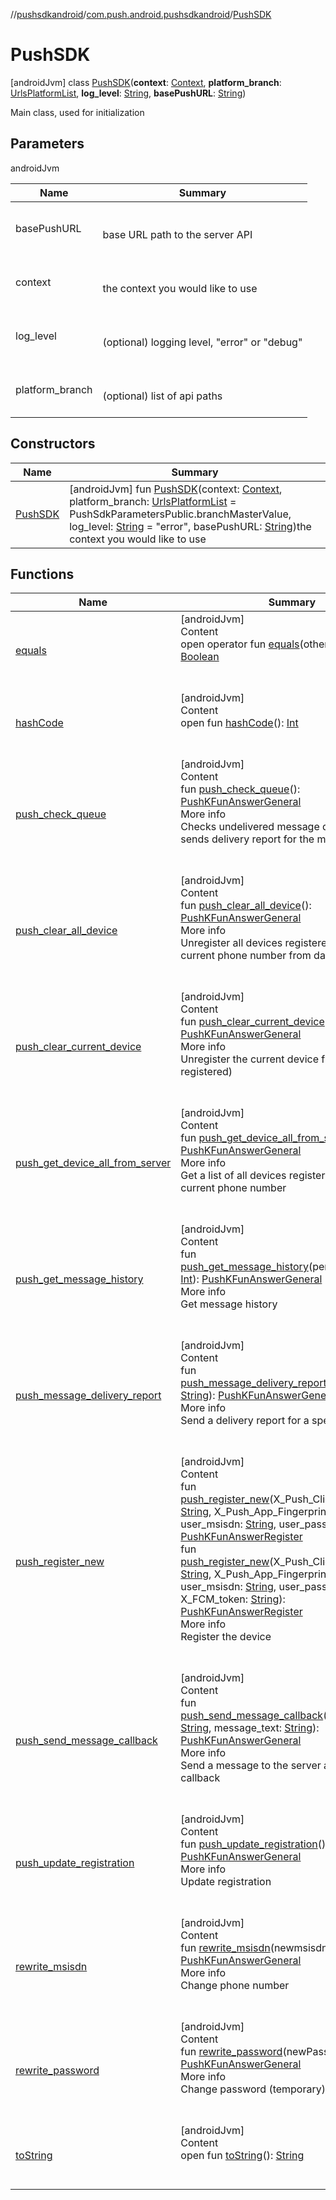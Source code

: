 //[pushsdkandroid](../../index.md)/[com.push.android.pushsdkandroid](../index.md)/[PushSDK](index.md)



# PushSDK  
 [androidJvm] class [PushSDK](index.md)(**context**: [Context](https://developer.android.com/reference/kotlin/android/content/Context.html), **platform_branch**: [UrlsPlatformList](../../com.push.android.pushsdkandroid.core/-urls-platform-list/index.md), **log_level**: [String](https://kotlinlang.org/api/latest/jvm/stdlib/kotlin/-string/index.html), **basePushURL**: [String](https://kotlinlang.org/api/latest/jvm/stdlib/kotlin/-string/index.html))

Main class, used for initialization

   


## Parameters  
  
androidJvm  
  
|  Name|  Summary| 
|---|---|
| <a name="com.push.android.pushsdkandroid/PushSDK///PointingToDeclaration/"></a>basePushURL| <a name="com.push.android.pushsdkandroid/PushSDK///PointingToDeclaration/"></a><br><br>base URL path to the server API<br><br>
| <a name="com.push.android.pushsdkandroid/PushSDK///PointingToDeclaration/"></a>context| <a name="com.push.android.pushsdkandroid/PushSDK///PointingToDeclaration/"></a><br><br>the context you would like to use<br><br>
| <a name="com.push.android.pushsdkandroid/PushSDK///PointingToDeclaration/"></a>log_level| <a name="com.push.android.pushsdkandroid/PushSDK///PointingToDeclaration/"></a><br><br>(optional) logging level, "error" or "debug"<br><br>
| <a name="com.push.android.pushsdkandroid/PushSDK///PointingToDeclaration/"></a>platform_branch| <a name="com.push.android.pushsdkandroid/PushSDK///PointingToDeclaration/"></a><br><br>(optional) list of api paths<br><br>
  


## Constructors  
  
|  Name|  Summary| 
|---|---|
| <a name="com.push.android.pushsdkandroid/PushSDK/PushSDK/#android.content.Context#com.push.android.pushsdkandroid.core.UrlsPlatformList#kotlin.String#kotlin.String/PointingToDeclaration/"></a>[PushSDK](-push-s-d-k.md)| <a name="com.push.android.pushsdkandroid/PushSDK/PushSDK/#android.content.Context#com.push.android.pushsdkandroid.core.UrlsPlatformList#kotlin.String#kotlin.String/PointingToDeclaration/"></a> [androidJvm] fun [PushSDK](-push-s-d-k.md)(context: [Context](https://developer.android.com/reference/kotlin/android/content/Context.html), platform_branch: [UrlsPlatformList](../../com.push.android.pushsdkandroid.core/-urls-platform-list/index.md) = PushSdkParametersPublic.branchMasterValue, log_level: [String](https://kotlinlang.org/api/latest/jvm/stdlib/kotlin/-string/index.html) = "error", basePushURL: [String](https://kotlinlang.org/api/latest/jvm/stdlib/kotlin/-string/index.html))the context you would like to use   <br>


## Functions  
  
|  Name|  Summary| 
|---|---|
| <a name="kotlin/Any/equals/#kotlin.Any?/PointingToDeclaration/"></a>[equals](../../com.push.android.pushsdkandroid.core/-push-operative-data/index.md#%5Bkotlin%2FAny%2Fequals%2F%23kotlin.Any%3F%2FPointingToDeclaration%2F%5D%2FFunctions%2F327641397)| <a name="kotlin/Any/equals/#kotlin.Any?/PointingToDeclaration/"></a>[androidJvm]  <br>Content  <br>open operator fun [equals](../../com.push.android.pushsdkandroid.core/-push-operative-data/index.md#%5Bkotlin%2FAny%2Fequals%2F%23kotlin.Any%3F%2FPointingToDeclaration%2F%5D%2FFunctions%2F327641397)(other: [Any](https://kotlinlang.org/api/latest/jvm/stdlib/kotlin/-any/index.html)?): [Boolean](https://kotlinlang.org/api/latest/jvm/stdlib/kotlin/-boolean/index.html)  <br><br><br>
| <a name="kotlin/Any/hashCode/#/PointingToDeclaration/"></a>[hashCode](../../com.push.android.pushsdkandroid.core/-push-operative-data/index.md#%5Bkotlin%2FAny%2FhashCode%2F%23%2FPointingToDeclaration%2F%5D%2FFunctions%2F327641397)| <a name="kotlin/Any/hashCode/#/PointingToDeclaration/"></a>[androidJvm]  <br>Content  <br>open fun [hashCode](../../com.push.android.pushsdkandroid.core/-push-operative-data/index.md#%5Bkotlin%2FAny%2FhashCode%2F%23%2FPointingToDeclaration%2F%5D%2FFunctions%2F327641397)(): [Int](https://kotlinlang.org/api/latest/jvm/stdlib/kotlin/-int/index.html)  <br><br><br>
| <a name="com.push.android.pushsdkandroid/PushSDK/push_check_queue/#/PointingToDeclaration/"></a>[push_check_queue](push_check_queue.md)| <a name="com.push.android.pushsdkandroid/PushSDK/push_check_queue/#/PointingToDeclaration/"></a>[androidJvm]  <br>Content  <br>fun [push_check_queue](push_check_queue.md)(): [PushKFunAnswerGeneral](../../com.push.android.pushsdkandroid.core/-push-k-fun-answer-general/index.md)  <br>More info  <br>Checks undelivered message queue and sends delivery report for the messages  <br><br><br>
| <a name="com.push.android.pushsdkandroid/PushSDK/push_clear_all_device/#/PointingToDeclaration/"></a>[push_clear_all_device](push_clear_all_device.md)| <a name="com.push.android.pushsdkandroid/PushSDK/push_clear_all_device/#/PointingToDeclaration/"></a>[androidJvm]  <br>Content  <br>fun [push_clear_all_device](push_clear_all_device.md)(): [PushKFunAnswerGeneral](../../com.push.android.pushsdkandroid.core/-push-k-fun-answer-general/index.md)  <br>More info  <br>Unregister all devices registered with the current phone number from database  <br><br><br>
| <a name="com.push.android.pushsdkandroid/PushSDK/push_clear_current_device/#/PointingToDeclaration/"></a>[push_clear_current_device](push_clear_current_device.md)| <a name="com.push.android.pushsdkandroid/PushSDK/push_clear_current_device/#/PointingToDeclaration/"></a>[androidJvm]  <br>Content  <br>fun [push_clear_current_device](push_clear_current_device.md)(): [PushKFunAnswerGeneral](../../com.push.android.pushsdkandroid.core/-push-k-fun-answer-general/index.md)  <br>More info  <br>Unregister the current device from database (if registered)  <br><br><br>
| <a name="com.push.android.pushsdkandroid/PushSDK/push_get_device_all_from_server/#/PointingToDeclaration/"></a>[push_get_device_all_from_server](push_get_device_all_from_server.md)| <a name="com.push.android.pushsdkandroid/PushSDK/push_get_device_all_from_server/#/PointingToDeclaration/"></a>[androidJvm]  <br>Content  <br>fun [push_get_device_all_from_server](push_get_device_all_from_server.md)(): [PushKFunAnswerGeneral](../../com.push.android.pushsdkandroid.core/-push-k-fun-answer-general/index.md)  <br>More info  <br>Get a list of all devices registered with the current phone number  <br><br><br>
| <a name="com.push.android.pushsdkandroid/PushSDK/push_get_message_history/#kotlin.Int/PointingToDeclaration/"></a>[push_get_message_history](push_get_message_history.md)| <a name="com.push.android.pushsdkandroid/PushSDK/push_get_message_history/#kotlin.Int/PointingToDeclaration/"></a>[androidJvm]  <br>Content  <br>fun [push_get_message_history](push_get_message_history.md)(period_in_seconds: [Int](https://kotlinlang.org/api/latest/jvm/stdlib/kotlin/-int/index.html)): [PushKFunAnswerGeneral](../../com.push.android.pushsdkandroid.core/-push-k-fun-answer-general/index.md)  <br>More info  <br>Get message history  <br><br><br>
| <a name="com.push.android.pushsdkandroid/PushSDK/push_message_delivery_report/#kotlin.String/PointingToDeclaration/"></a>[push_message_delivery_report](push_message_delivery_report.md)| <a name="com.push.android.pushsdkandroid/PushSDK/push_message_delivery_report/#kotlin.String/PointingToDeclaration/"></a>[androidJvm]  <br>Content  <br>fun [push_message_delivery_report](push_message_delivery_report.md)(message_id: [String](https://kotlinlang.org/api/latest/jvm/stdlib/kotlin/-string/index.html)): [PushKFunAnswerGeneral](../../com.push.android.pushsdkandroid.core/-push-k-fun-answer-general/index.md)  <br>More info  <br>Send a delivery report for a specific message  <br><br><br>
| <a name="com.push.android.pushsdkandroid/PushSDK/push_register_new/#kotlin.String#kotlin.String#kotlin.String#kotlin.String/PointingToDeclaration/"></a>[push_register_new](push_register_new.md)| <a name="com.push.android.pushsdkandroid/PushSDK/push_register_new/#kotlin.String#kotlin.String#kotlin.String#kotlin.String/PointingToDeclaration/"></a>[androidJvm]  <br>Content  <br>fun [push_register_new](push_register_new.md)(X_Push_Client_API_Key: [String](https://kotlinlang.org/api/latest/jvm/stdlib/kotlin/-string/index.html), X_Push_App_Fingerprint: [String](https://kotlinlang.org/api/latest/jvm/stdlib/kotlin/-string/index.html), user_msisdn: [String](https://kotlinlang.org/api/latest/jvm/stdlib/kotlin/-string/index.html), user_password: [String](https://kotlinlang.org/api/latest/jvm/stdlib/kotlin/-string/index.html)): [PushKFunAnswerRegister](../../com.push.android.pushsdkandroid.core/-push-k-fun-answer-register/index.md)  <br>fun [push_register_new](push_register_new.md)(X_Push_Client_API_Key: [String](https://kotlinlang.org/api/latest/jvm/stdlib/kotlin/-string/index.html), X_Push_App_Fingerprint: [String](https://kotlinlang.org/api/latest/jvm/stdlib/kotlin/-string/index.html), user_msisdn: [String](https://kotlinlang.org/api/latest/jvm/stdlib/kotlin/-string/index.html), user_password: [String](https://kotlinlang.org/api/latest/jvm/stdlib/kotlin/-string/index.html), X_FCM_token: [String](https://kotlinlang.org/api/latest/jvm/stdlib/kotlin/-string/index.html)): [PushKFunAnswerRegister](../../com.push.android.pushsdkandroid.core/-push-k-fun-answer-register/index.md)  <br>More info  <br>Register the device  <br><br><br>
| <a name="com.push.android.pushsdkandroid/PushSDK/push_send_message_callback/#kotlin.String#kotlin.String/PointingToDeclaration/"></a>[push_send_message_callback](push_send_message_callback.md)| <a name="com.push.android.pushsdkandroid/PushSDK/push_send_message_callback/#kotlin.String#kotlin.String/PointingToDeclaration/"></a>[androidJvm]  <br>Content  <br>fun [push_send_message_callback](push_send_message_callback.md)(message_id: [String](https://kotlinlang.org/api/latest/jvm/stdlib/kotlin/-string/index.html), message_text: [String](https://kotlinlang.org/api/latest/jvm/stdlib/kotlin/-string/index.html)): [PushKFunAnswerGeneral](../../com.push.android.pushsdkandroid.core/-push-k-fun-answer-general/index.md)  <br>More info  <br>Send a message to the server and receive a callback  <br><br><br>
| <a name="com.push.android.pushsdkandroid/PushSDK/push_update_registration/#/PointingToDeclaration/"></a>[push_update_registration](push_update_registration.md)| <a name="com.push.android.pushsdkandroid/PushSDK/push_update_registration/#/PointingToDeclaration/"></a>[androidJvm]  <br>Content  <br>fun [push_update_registration](push_update_registration.md)(): [PushKFunAnswerGeneral](../../com.push.android.pushsdkandroid.core/-push-k-fun-answer-general/index.md)  <br>More info  <br>Update registration  <br><br><br>
| <a name="com.push.android.pushsdkandroid/PushSDK/rewrite_msisdn/#kotlin.String/PointingToDeclaration/"></a>[rewrite_msisdn](rewrite_msisdn.md)| <a name="com.push.android.pushsdkandroid/PushSDK/rewrite_msisdn/#kotlin.String/PointingToDeclaration/"></a>[androidJvm]  <br>Content  <br>fun [rewrite_msisdn](rewrite_msisdn.md)(newmsisdn: [String](https://kotlinlang.org/api/latest/jvm/stdlib/kotlin/-string/index.html)): [PushKFunAnswerGeneral](../../com.push.android.pushsdkandroid.core/-push-k-fun-answer-general/index.md)  <br>More info  <br>Change phone number  <br><br><br>
| <a name="com.push.android.pushsdkandroid/PushSDK/rewrite_password/#kotlin.String/PointingToDeclaration/"></a>[rewrite_password](rewrite_password.md)| <a name="com.push.android.pushsdkandroid/PushSDK/rewrite_password/#kotlin.String/PointingToDeclaration/"></a>[androidJvm]  <br>Content  <br>fun [rewrite_password](rewrite_password.md)(newPassword: [String](https://kotlinlang.org/api/latest/jvm/stdlib/kotlin/-string/index.html)): [PushKFunAnswerGeneral](../../com.push.android.pushsdkandroid.core/-push-k-fun-answer-general/index.md)  <br>More info  <br>Change password (temporary)  <br><br><br>
| <a name="kotlin/Any/toString/#/PointingToDeclaration/"></a>[toString](../../com.push.android.pushsdkandroid.core/-push-operative-data/index.md#%5Bkotlin%2FAny%2FtoString%2F%23%2FPointingToDeclaration%2F%5D%2FFunctions%2F327641397)| <a name="kotlin/Any/toString/#/PointingToDeclaration/"></a>[androidJvm]  <br>Content  <br>open fun [toString](../../com.push.android.pushsdkandroid.core/-push-operative-data/index.md#%5Bkotlin%2FAny%2FtoString%2F%23%2FPointingToDeclaration%2F%5D%2FFunctions%2F327641397)(): [String](https://kotlinlang.org/api/latest/jvm/stdlib/kotlin/-string/index.html)  <br><br><br>

